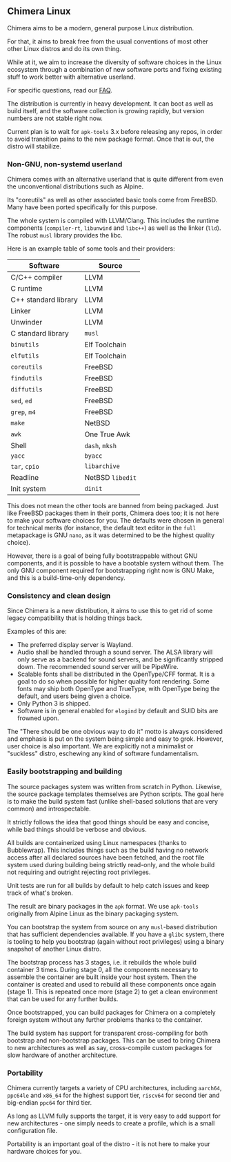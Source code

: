 ## Chimera Linux

Chimera aims to be a modern, general purpose Linux distribution.

For that, it aims to break free from the usual conventions of most
other other Linux distros and do its own thing.

While at it, we aim to increase the diversity of software choices in
the Linux ecosystem through a combination of new software ports and
fixing existing stuff to work better with alternative userland.

For specific questions, read our [FAQ](./faq.html).

The distribution is currently in heavy development. It can boot as well
as build itself, and the software collection is growing rapidly, but
version numbers are not stable right now.

Current plan is to wait for `apk-tools` 3.x before releasing any repos,
in order to avoid transition pains to the new package format. Once that
is out, the distro will stabilize.

### Non-GNU, non-systemd userland

Chimera comes with an alternative userland that is quite different from
even the unconventional distributions such as Alpine.

Its "coreutils" as well as other associated basic tools come from FreeBSD.
Many have been ported specifically for this purpose.

The whole system is compiled with LLVM/Clang. This includes the runtime
components (`compiler-rt`, `libunwind` and `libc++`) as well as the linker
(`lld`). The robust `musl` library provides the libc.

Here is an example table of some tools and their providers:

| Software             | Source                 |
|----------------------|------------------------|
| C/C++ compiler       | LLVM                   |
| C runtime            | LLVM                   |
| C++ standard library | LLVM                   |
| Linker               | LLVM                   |
| Unwinder             | LLVM                   |
| C standard library   | `musl`                 |
| `binutils`           | Elf Toolchain          |
| `elfutils`           | Elf Toolchain          |
| `coreutils`          | FreeBSD                |
| `findutils`          | FreeBSD                |
| `diffutils`          | FreeBSD                |
| `sed`, `ed`          | FreeBSD                |
| `grep`, `m4`         | FreeBSD                |
| `make`               | NetBSD                 |
| `awk`                | One True Awk           |
| Shell                | `dash`, `mksh`         |
| `yacc`               | `byacc`                |
| `tar`, `cpio`        | `libarchive`           |
| Readline             | NetBSD `libedit`       |
| Init system          | `dinit`                |

This does not mean the other tools are banned from being packaged. Just
like FreeBSD packages them in their ports, Chimera does too; it is not
here to make your software choices for you. The defaults were chosen
in general for technical merits (for instance, the default text editor
in the `full` metapackage is GNU `nano`, as it was determined to be
the highest quality choice).

However, there is a goal of being fully bootstrappable without GNU
components, and it is possible to have a bootable system without them.
The only GNU component required for bootstrapping right now is GNU
Make, and this is a build-time-only dependency.

### Consistency and clean design

Since Chimera is a new distribution, it aims to use this to get rid of
some legacy compatibility that is holding things back.

Examples of this are:

* The preferred display server is Wayland.
* Audio shall be handled through a sound server. The ALSA library will
  only serve as a backend for sound servers, and be significantly stripped
  down. The recommended sound server will be PipeWire.
* Scalable fonts shall be distributed in the OpenType/CFF format. It is
  a goal to do so when possible for higher quality font rendering. Some
  fonts may ship both OpenType and TrueType, with OpenType being the
  default, and users being given a choice.
* Only Python 3 is shipped.
* Software is in general enabled for `elogind` by default and SUID bits
  are frowned upon.

The "There should be one obvious way to do it" motto is always considered
and emphasis is put on the system being simple and easy to grok. However,
user choice is also important. We are explicitly not a minimalist or
"suckless" distro, eschewing any kind of software fundamentalism.

### Easily bootstrapping and building

The source packages system was written from scratch in Python. Likewise,
the source package templates themselves are Python scripts. The goal here
is to make the build system fast (unlike shell-based solutions that are
very common) and introspectable.

It strictly follows the idea that good things should be easy and concise,
while bad things should be verbose and obvious.

All builds are containerized using Linux namespaces (thanks to Bubblewrap).
This includes things such as the build having no network access after all
declared sources have been fetched, and the root file system used during
building being strictly read-only, and the whole build not requiring and
outright rejecting root privileges.

Unit tests are run for all builds by default to help catch issues and
keep track of what's broken.

The result are binary packages in the `apk` format. We use `apk-tools`
originally from Alpine Linux as the binary packaging system.

You can bootstrap the system from source on any `musl`-based distribution
that has sufficient dependencies available. If you have a `glibc` system,
there is tooling to help you bootstrap (again without root privileges)
using a binary snapshot of another Linux distro.

The bootstrap process has 3 stages, i.e. it rebuilds the whole build
container 3 times. During stage 0, all the components necessary to assemble
the container are built inside your host system. Then the container is
created and used to rebuild all these components once again (stage 1).
This is repeated once more (stage 2) to get a clean environment that
can be used for any further builds.

Once bootstrapped, you can build packages for Chimera on a completely
foreign system without any further problems thanks to the container.

The build system has support for transparent cross-compiling for both
bootstrap and non-bootstrap packages. This can be used to bring Chimera
to new architectures as well as say, cross-compile custom packages for
slow hardware of another architecture.

### Portability

Chimera currently targets a variety of CPU architectures, including
`aarch64`, `ppc64le` and `x86_64` for the highest support tier, `riscv64`
for second tier and big-endian `ppc64` for third tier.

As long as LLVM fully supports the target, it is very easy to add support
for new architectures - one simply needs to create a profile, which is
a small configuration file.

Portability is an important goal of the distro - it is not here to make
your hardware choices for you.
